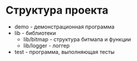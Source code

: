 # Структура проекта

- demo - демонстрационная программа
- lib - библиотеки
  - lib/bitmap - структура битмапа и функции
  - lib/logger - логгер
- test - программа, выполняющая тесты
